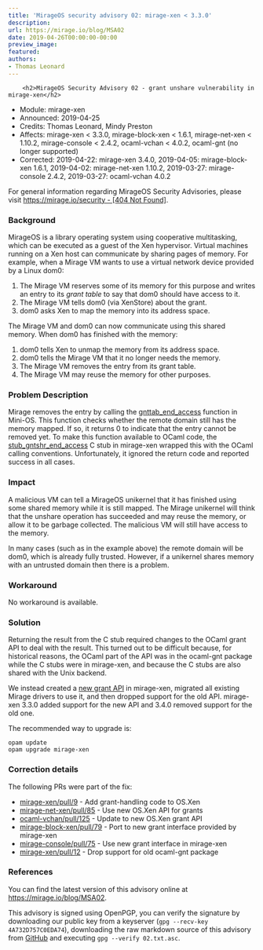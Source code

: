 ```yaml
---
title: 'MirageOS security advisory 02: mirage-xen < 3.3.0'
description:
url: https://mirage.io/blog/MSA02
date: 2019-04-26T00:00:00-00:00
preview_image:
featured:
authors:
- Thomas Leonard
---
```



        <h2>MirageOS Security Advisory 02 - grant unshare vulnerability in mirage-xen</h2>
<ul>
<li>Module:       mirage-xen
</li>
<li>Announced:    2019-04-25
</li>
<li>Credits:      Thomas Leonard, Mindy Preston
</li>
<li>Affects:      mirage-xen &lt; 3.3.0,
mirage-block-xen &lt; 1.6.1,
mirage-net-xen &lt; 1.10.2,
mirage-console &lt; 2.4.2,
ocaml-vchan &lt; 4.0.2,
ocaml-gnt (no longer supported)
</li>
<li>Corrected:    2019-04-22: mirage-xen 3.4.0,
2019-04-05: mirage-block-xen 1.6.1,
2019-04-02: mirage-net-xen 1.10.2,
2019-03-27: mirage-console 2.4.2,
2019-03-27: ocaml-vchan 4.0.2
</li>
</ul>
<p>For general information regarding MirageOS Security Advisories,
please visit <a href="https://mirage.io/security - [404 Not Found]">https://mirage.io/security - [404 Not Found]</a>.</p>
<h3>Background</h3>
<p>MirageOS is a library operating system using cooperative multitasking, which can
be executed as a guest of the Xen hypervisor. Virtual machines running on a Xen
host can communicate by sharing pages of memory. For example, when a Mirage VM
wants to use a virtual network device provided by a Linux dom0:</p>
<ol>
<li>The Mirage VM reserves some of its memory for this purpose and writes an entry
to its <em>grant table</em> to say that dom0 should have access to it.
</li>
<li>The Mirage VM tells dom0 (via XenStore) about the grant.
</li>
<li>dom0 asks Xen to map the memory into its address space.
</li>
</ol>
<p>The Mirage VM and dom0 can now communicate using this shared memory.
When dom0 has finished with the memory:</p>
<ol>
<li>dom0 tells Xen to unmap the memory from its address space.
</li>
<li>dom0 tells the Mirage VM that it no longer needs the memory.
</li>
<li>The Mirage VM removes the entry from its grant table.
</li>
<li>The Mirage VM may reuse the memory for other purposes.
</li>
</ol>
<h3>Problem Description</h3>
<p>Mirage removes the entry by calling the <a href="https://github.com/mirage/mini-os/blob/94cb25eb73e58e5c825c1ad5f6cf3d2647603a50/gnttab.c#L98">gnttab_end_access</a> function in Mini-OS.
This function checks whether the remote domain still has the memory mapped. If so,
it returns 0 to indicate that the entry cannot be removed yet. To make this function
available to OCaml code, the <a href="https://github.com/mirage/mirage-xen/blob/v3.2.0/bindings/gnttab_stubs.c#L227">stub_gntshr_end_access</a> C stub in mirage-xen wrapped this
with the OCaml calling conventions. Unfortunately, it ignored the return code and reported
success in all cases.</p>
<h3>Impact</h3>
<p>A malicious VM can tell a MirageOS unikernel that it has finished using some
shared memory while it is still mapped. The Mirage unikernel will think that
the unshare operation has succeeded and may reuse the memory, or allow it to be
garbage collected. The malicious VM will still have access to the memory.</p>
<p>In many cases (such as in the example above) the remote domain will be dom0,
which is already fully trusted. However, if a unikernel shares memory with an
untrusted domain then there is a problem.</p>
<h3>Workaround</h3>
<p>No workaround is available.</p>
<h3>Solution</h3>
<p>Returning the result from the C stub required changes to the OCaml grant API to
deal with the result. This turned out to be difficult because, for historical
reasons, the OCaml part of the API was in the ocaml-gnt package while the C stubs
were in mirage-xen, and because the C stubs are also shared with the Unix backend.</p>
<p>We instead created a <a href="https://github.com/mirage/mirage-xen/pull/9">new grant API</a> in mirage-xen, migrated all existing
Mirage drivers to use it, and then dropped support for the old API.
mirage-xen 3.3.0 added support for the new API and 3.4.0 removed support for the
old one.</p>
<p>The recommended way to upgrade is:</p>
<pre><code class="language-bash">opam update
opam upgrade mirage-xen
</code></pre>
<h3>Correction details</h3>
<p>The following PRs were part of the fix:</p>
<ul>
<li><a href="https://github.com/mirage/mirage-xen/pull/9">mirage-xen/pull/9</a> - Add grant-handling code to OS.Xen
</li>
<li><a href="https://github.com/mirage/mirage-net-xen/pull/85">mirage-net-xen/pull/85</a> - Use new OS.Xen API for grants
</li>
<li><a href="https://github.com/mirage/ocaml-vchan/pull/125">ocaml-vchan/pull/125</a> - Update to new OS.Xen grant API
</li>
<li><a href="https://github.com/mirage/mirage-block-xen/pull/79">mirage-block-xen/pull/79</a> - Port to new grant interface provided by mirage-xen
</li>
<li><a href="https://github.com/mirage/mirage-console/pull/75">mirage-console/pull/75</a> - Use new grant interface in mirage-xen
</li>
<li><a href="https://github.com/mirage/mirage-xen/pull/12">mirage-xen/pull/12</a> - Drop support for old ocaml-gnt package
</li>
</ul>
<h3>References</h3>
<p>You can find the latest version of this advisory online at
<a href="https://mirage.io/blog/MSA02">https://mirage.io/blog/MSA02</a>.</p>
<p>This advisory is signed using OpenPGP, you can verify the signature
by downloading our public key from a keyserver (<code>gpg --recv-key 4A732D757C0EDA74</code>),
downloading the raw markdown source of this advisory from
<a href="https://raw.githubusercontent.com/mirage/mirage-www/master/tmpl/advisories/02.txt.asc">GitHub</a>
and executing <code>gpg --verify 02.txt.asc</code>.</p>

      

